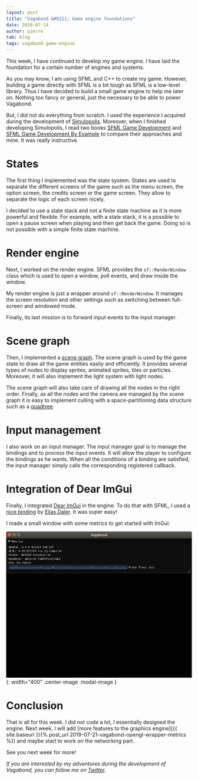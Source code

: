 ```yaml
---
layout: post
title: "Vagabond &#8211; Game engine foundations"
date: 2019-07-14
author: pierre
tab: blog
tags: vagabond game-engine
---
```


This week, I have continued to develop my game engine. I have laid the foundation for a certain number of engines and systems.

As you may know, I am using SFML and C++ to create my game. However, building a game directly with SFML is a bit tough as SFML is a low-level library. Thus I have decided to build a small game engine to help me later on. Nothing too fancy or general, just the necessary to be able to power Vagabond.

But, I did not do everything from scratch. I used the experience I acquired during the development of [Simulopolis](https://github.com/pvigier/Simulopolis). Moreover, when I finished developing Simulopolis, I read two books [SFML Game Development](https://www.packtpub.com/game-development/sfml-game-development) and [SFML Game Development By Example](https://www.packtpub.com/game-development/sfml-game-development-example) to compare their approaches and mine. It was really instructive.

<!--more-->

# States

The first thing I implemented was the state system. States are used to separate the different screens of the game such as the menu screen, the option screen, the credits screen or the game screen. They allow to separate the logic of each screen nicely.

I decided to use a state stack and not a finite state machine as it is more powerful and flexible. For example, with a state stack, it is a possible to open a pause screen when playing and then get back the game. Doing so is not possible with a simple finite state machine.

# Render engine

Next, I worked on the render engine. SFML provides the `sf::RenderWindow` class which is used to open a window, poll events, and draw inside the window.

My render engine is just a wrapper around `sf::RenderWindow`. It manages the screen resolution and other settings such as switching between full-screen and windowed mode.

Finally, its last mission is to forward input events to the input manager.

# Scene graph

Then, I implemented a [scene graph](https://en.wikipedia.org/wiki/Scene_graph). The scene graph is used by the game state to draw all the game entities easily and efficiently. It provides several types of nodes to display sprites, animated sprites, tiles or particles. Moreover, it will also implement the light system with light nodes.

The scene graph will also take care of drawing all the nodes in the right order. Finally, as all the nodes and the camera are managed by the scene graph it is easy to implement culling with a space-partitioning data structure such as a [quadtree](https://en.wikipedia.org/wiki/Quadtree).

# Input management

I also work on an input manager. The input manager goal is to manage the bindings and to process the input events. It will allow the player to configure the bindings as he wants. When all the conditions of a binding are satisfied, the input manager simply calls the corresponding registered callback.

# Integration of Dear ImGui

Finally, I integrated [Dear ImGui](https://github.com/ocornut/imgui) in the engine. To do that with SFML, I used a [nice binding](https://github.com/eliasdaler/imgui-sfml) by [Elias Daler](https://eliasdaler.github.io/). It was super easy!

I made a small window with some metrics to get started with ImGui:

![](/media/img/vagabond-game-engine-foundations/debug_window.png){: width="400" .center-image .modal-image }

# Conclusion

That is all for this week. I did not code a lot, I essentially designed the engine. Next week, I will add [more features to the graphics engine]({{ site.baseurl }}{% post_url 2019-07-21-vagabond-opengl-wrapper-metrics %}) and maybe start to work on the networking part.

See you next week for more!

*If you are interested by my adventures during the development of Vagabond, you can follow me on [Twitter](https://twitter.com/PierreVigier).*